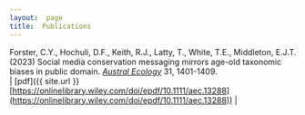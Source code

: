 ```yaml
---
layout:  page
title:  Publications
---
```



Forster, C.Y., Hochuli, D.F., Keith, R.J., Latty, T., White, T.E., Middleton, E.J.T. (2023) Social media conservation messaging mirrors age-old taxonomic biases in public domain. [_Austral Ecology_]( https://doi.org/10.1111/aec.13288) 31, 1401-1409.  
| [pdf]({{ site.url }}[https://onlinelibrary.wiley.com/doi/epdf/10.1111/aec.13288](https://onlinelibrary.wiley.com/doi/epdf/10.1111/aec.13288)) |
